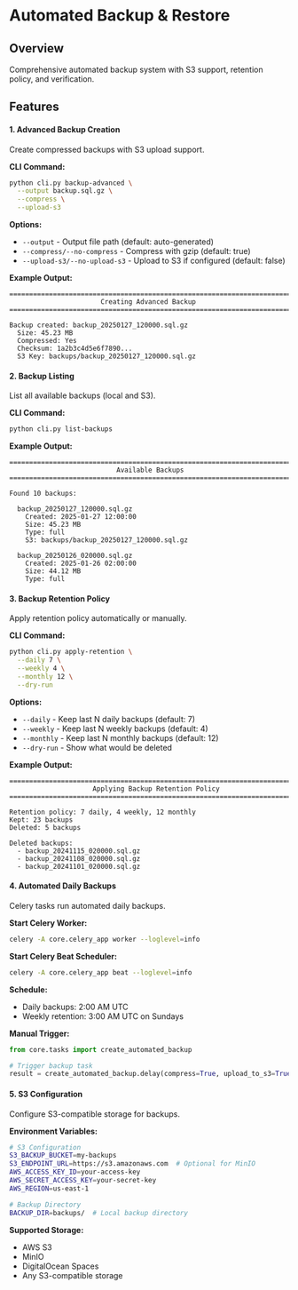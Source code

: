 # Automated Backup & Restore

## Overview

Comprehensive automated backup system with S3 support, retention policy, and verification.

## Features

#### 1. Advanced Backup Creation

Create compressed backups with S3 upload support.

**CLI Command:**

```bash
python cli.py backup-advanced \
  --output backup.sql.gz \
  --compress \
  --upload-s3
```

**Options:**
- `--output` - Output file path (default: auto-generated)
- `--compress/--no-compress` - Compress with gzip (default: true)
- `--upload-s3/--no-upload-s3` - Upload to S3 if configured (default: false)

**Example Output:**

```
================================================================================
                       Creating Advanced Backup
================================================================================

Backup created: backup_20250127_120000.sql.gz
  Size: 45.23 MB
  Compressed: Yes
  Checksum: 1a2b3c4d5e6f7890...
  S3 Key: backups/backup_20250127_120000.sql.gz
```

#### 2. Backup Listing

List all available backups (local and S3).

**CLI Command:**

```bash
python cli.py list-backups
```

**Example Output:**

```
================================================================================
                           Available Backups
================================================================================

Found 10 backups:

  backup_20250127_120000.sql.gz
    Created: 2025-01-27 12:00:00
    Size: 45.23 MB
    Type: full
    S3: backups/backup_20250127_120000.sql.gz

  backup_20250126_020000.sql.gz
    Created: 2025-01-26 02:00:00
    Size: 44.12 MB
    Type: full
```

#### 3. Backup Retention Policy

Apply retention policy automatically or manually.

**CLI Command:**

```bash
python cli.py apply-retention \
  --daily 7 \
  --weekly 4 \
  --monthly 12 \
  --dry-run
```

**Options:**
- `--daily` - Keep last N daily backups (default: 7)
- `--weekly` - Keep last N weekly backups (default: 4)
- `--monthly` - Keep last N monthly backups (default: 12)
- `--dry-run` - Show what would be deleted

**Example Output:**

```
================================================================================
                     Applying Backup Retention Policy
================================================================================

Retention policy: 7 daily, 4 weekly, 12 monthly
Kept: 23 backups
Deleted: 5 backups

Deleted backups:
  - backup_20241115_020000.sql.gz
  - backup_20241108_020000.sql.gz
  - backup_20241101_020000.sql.gz
```

#### 4. Automated Daily Backups

Celery tasks run automated daily backups.

**Start Celery Worker:**

```bash
celery -A core.celery_app worker --loglevel=info
```

**Start Celery Beat Scheduler:**

```bash
celery -A core.celery_app beat --loglevel=info
```

**Schedule:**
- Daily backups: 2:00 AM UTC
- Weekly retention: 3:00 AM UTC on Sundays

**Manual Trigger:**

```python
from core.tasks import create_automated_backup

# Trigger backup task
result = create_automated_backup.delay(compress=True, upload_to_s3=True)
```

#### 5. S3 Configuration

Configure S3-compatible storage for backups.

**Environment Variables:**

```bash
# S3 Configuration
S3_BACKUP_BUCKET=my-backups
S3_ENDPOINT_URL=https://s3.amazonaws.com  # Optional for MinIO
AWS_ACCESS_KEY_ID=your-access-key
AWS_SECRET_ACCESS_KEY=your-secret-key
AWS_REGION=us-east-1

# Backup Directory
BACKUP_DIR=backups/  # Local backup directory
```

**Supported Storage:**
- AWS S3
- MinIO
- DigitalOcean Spaces
- Any S3-compatible storage

